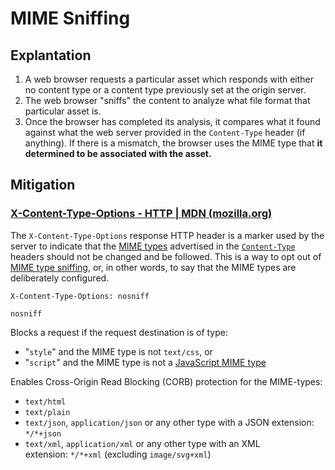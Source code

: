 # MIME Sniffing
## Explantation
1.  A web browser requests a particular asset which responds with either no content type or a content type previously set at the origin server.
2.  The web browser "sniffs" the content to analyze what file format that particular asset is.
3.  Once the browser has completed its analysis, it compares what it found against what the web server provided in the `Content-Type` header (if anything). If there is a mismatch, the browser uses the MIME type that **it determined to be associated with the asset.**

## Mitigation
### [X-Content-Type-Options - HTTP | MDN (mozilla.org)](https://developer.mozilla.org/en-US/docs/Web/HTTP/Headers/X-Content-Type-Options)
The `X-Content-Type-Options` response HTTP header is a marker used by the server to indicate that the [MIME types](https://developer.mozilla.org/en-US/docs/Web/HTTP/Basics_of_HTTP/MIME_types) advertised in the [`Content-Type`](https://developer.mozilla.org/en-US/docs/Web/HTTP/Headers/Content-Type) headers should not be changed and be followed. This is a way to opt out of [MIME type sniffing](https://developer.mozilla.org/en-US/docs/Web/HTTP/Basics_of_HTTP/MIME_types#mime_sniffing), or, in other words, to say that the MIME types are deliberately configured.

```
X-Content-Type-Options: nosniff
```

`nosniff`

Blocks a request if the request destination is of type:

-   "`style`" and the MIME type is not `text/css`, or
-   "`script`" and the MIME type is not a [JavaScript MIME type](https://html.spec.whatwg.org/multipage/scripting.html#javascript-mime-type)

Enables Cross-Origin Read Blocking (CORB) protection for the MIME-types:

-   `text/html`
-   `text/plain`
-   `text/json`, `application/json` or any other type with a JSON extension: `*/*+json`
-   `text/xml`, `application/xml` or any other type with an XML extension: `*/*+xml` (excluding `image/svg+xml`)